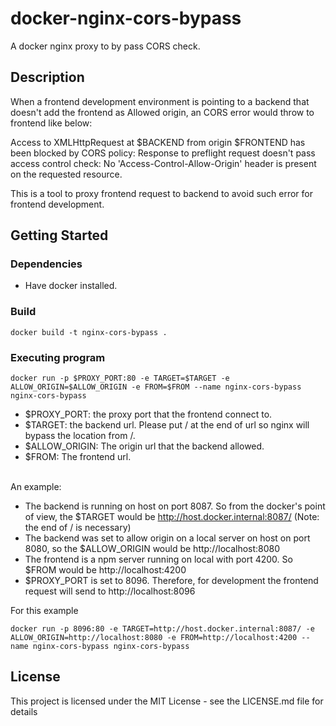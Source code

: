 # docker-nginx-cors-bypass

A docker nginx proxy to by pass CORS check.

## Description

When a frontend development environment is pointing to a backend that doesn't add the frontend as Allowed origin, an CORS error would throw to frontend like below:
<br/>

Access to XMLHttpRequest at $BACKEND from origin $FRONTEND has been blocked by CORS policy: Response to preflight request doesn't pass access control check: No 'Access-Control-Allow-Origin' header is present on the requested resource.
<br/>

This is a tool to proxy frontend request to backend to avoid such error for frontend development.

## Getting Started

### Dependencies

* Have docker installed.

### Build

```
docker build -t nginx-cors-bypass .
```

### Executing program


```
docker run -p $PROXY_PORT:80 -e TARGET=$TARGET -e ALLOW_ORIGIN=$ALLOW_ORIGIN -e FROM=$FROM --name nginx-cors-bypass nginx-cors-bypass
```
* $PROXY_PORT: the proxy port that the frontend connect to.
* $TARGET: the backend url. Please put / at the end of url so nginx will bypass the location from /.
* $ALLOW_ORIGIN: The origin url that the backend allowed.
* $FROM: The frontend url.


<br/>
An example:

* The backend is running on host on port 8087. So from the docker's point of view, the $TARGET would be http://host.docker.internal:8087/ (Note: the end of / is necessary)
* The backend was set to allow origin on a local server on host on port 8080, so the $ALLOW_ORIGIN would be http://localhost:8080
* The frontend is a npm server running on local with port 4200. So $FROM would be http://localhost:4200
* $PROXY_PORT is set to 8096. Therefore, for development the frontend request will send to http://localhost:8096

For this example
```
docker run -p 8096:80 -e TARGET=http://host.docker.internal:8087/ -e ALLOW_ORIGIN=http://localhost:8080 -e FROM=http://localhost:4200 --name nginx-cors-bypass nginx-cors-bypass
```



## License

This project is licensed under the MIT License - see the LICENSE.md file for details

